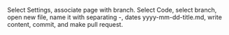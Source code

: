 Select Settings, associate page with branch.
Select Code, select branch, open new file, name it with separating -, dates yyyy-mm-dd-title.md, write content, commit, and make pull request.
